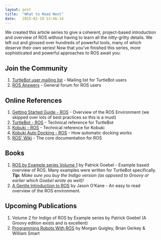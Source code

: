 ```yaml
---
layout: post
title:  "What to Read Next"
date:   2015-02-10 13:46:14
---
```


We created this article series to give a coherent, project-based introduction and overview of ROS without having to learn all the nitty-gritty details. We left out and glossed over hundreds of powerful tools, many of which deserve their own series! Now that you’ve finished this series, more sophisticated and powerful approaches to ROS await you:

## Join the Community

1. [TurtleBot user mailing list](https://groups.google.com/forum/#!forum/ros-sig-turtlebot) - Mailing list for TurtleBot users
2. [ROS Answers](http://answers.ros.org/questions/) - General forum for ROS users

## Online References

1. [Getting Started Guide - ROS](http://wiki.ros.org/ROS/StartGuide) - Overview of the ROS Environment (we skipped over lots of best practices so this is a must)
2. [TurtleBot - ROS](http://wiki.ros.org/Robots/TurtleBot) - Technical reference for TurtleBot
3. [Kobuki - ROS](http://wiki.ros.org/kobuki) - Technical reference for Kobuki
4. [Kobuki Auto Docking - ROS](http://wiki.ros.org/kobuki/Tutorials/Testing%20Automatic%20Docking) - How automatic docking works
5. [ROS' Wiki](http://wiki.ros.org/) - The core documentation for ROS

## Books

1. [ROS by Example series Volume 1](http://www.lulu.com/shop/r-patrick-goebel/ros-by-example-indigo-volume-1/ebook/product-22015937.html) by Patrick Goebel - Example based overview of ROS.  Many examples were written for TurtleBot specifically. ***Tip:** Make sure you buy the Indigo version (as opposed to Groovy or earlier which Goebel wrote as well)!*
2. [A Gentle Introduction to ROS](http://www.amazon.com/Gentle-Introduction-ROS-Jason-OKane/dp/1492143235/ref=sr_1_1?ie=UTF8&qid=1423007544&sr=8-1&keywords=ros+indigo&pebp=1423007546478&peasin=1492143235) by Jason O’Kane - An easy to read overview of the ROS environment.

## Upcoming Publications

1. Volume 2 for Indigo of ROS by Example series by Patrick Goebel (A Groovy edition exists and is excellent)
2. [Programming Robots With ROS](http://www.amazon.com/Programming-Robots-ROS-Morgan-Quigley/dp/1449323898/ref=sr_1_fkmr0_3?ie=UTF8&qid=1424369410&sr=8-3-fkmr0&keywords=ROS+indigo) by Morgan Quigley, Brian Gerkey & William Smart